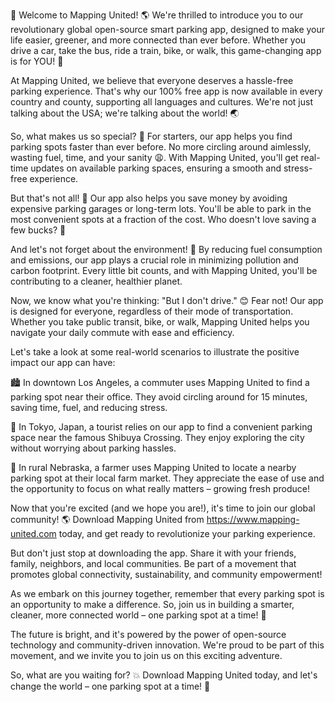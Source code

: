 🎉 Welcome to Mapping United! 🌎 We're thrilled to introduce you to our revolutionary global open-source smart parking app, designed to make your life easier, greener, and more connected than ever before. Whether you drive a car, take the bus, ride a train, bike, or walk, this game-changing app is for YOU! 🚀

At Mapping United, we believe that everyone deserves a hassle-free parking experience. That's why our 100% free app is now available in every country and county, supporting all languages and cultures. We're not just talking about the USA; we're talking about the world! 🌏

So, what makes us so special? 🤔 For starters, our app helps you find parking spots faster than ever before. No more circling around aimlessly, wasting fuel, time, and your sanity 😩. With Mapping United, you'll get real-time updates on available parking spaces, ensuring a smooth and stress-free experience.

But that's not all! 🎉 Our app also helps you save money by avoiding expensive parking garages or long-term lots. You'll be able to park in the most convenient spots at a fraction of the cost. Who doesn't love saving a few bucks? 💸

And let's not forget about the environment! 🌿 By reducing fuel consumption and emissions, our app plays a crucial role in minimizing pollution and carbon footprint. Every little bit counts, and with Mapping United, you'll be contributing to a cleaner, healthier planet.

Now, we know what you're thinking: "But I don't drive." 😊 Fear not! Our app is designed for everyone, regardless of their mode of transportation. Whether you take public transit, bike, or walk, Mapping United helps you navigate your daily commute with ease and efficiency.

Let's take a look at some real-world scenarios to illustrate the positive impact our app can have:

🏙️ In downtown Los Angeles, a commuter uses Mapping United to find a parking spot near their office. They avoid circling around for 15 minutes, saving time, fuel, and reducing stress.

🚂 In Tokyo, Japan, a tourist relies on our app to find a convenient parking space near the famous Shibuya Crossing. They enjoy exploring the city without worrying about parking hassles.

🌳 In rural Nebraska, a farmer uses Mapping United to locate a nearby parking spot at their local farm market. They appreciate the ease of use and the opportunity to focus on what really matters – growing fresh produce!

Now that you're excited (and we hope you are!), it's time to join our global community! 🌎 Download Mapping United from https://www.mapping-united.com today, and get ready to revolutionize your parking experience.

But don't just stop at downloading the app. Share it with your friends, family, neighbors, and local communities. Be part of a movement that promotes global connectivity, sustainability, and community empowerment!

As we embark on this journey together, remember that every parking spot is an opportunity to make a difference. So, join us in building a smarter, cleaner, more connected world – one parking spot at a time! 🌟

The future is bright, and it's powered by the power of open-source technology and community-driven innovation. We're proud to be part of this movement, and we invite you to join us on this exciting adventure.

So, what are you waiting for? 💥 Download Mapping United today, and let's change the world – one parking spot at a time! 🚀